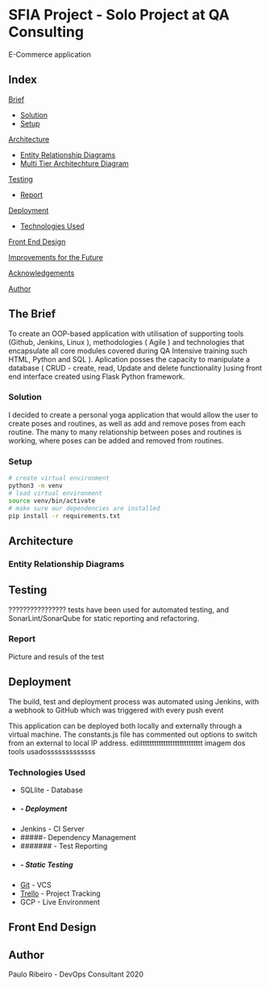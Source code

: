 # SFIA Project - Solo Project at QA Consulting

E-Commerce application

## Index
[Brief](#brief)
   * [Solution](#solution)
   * [Setup](#setup)
   
[Architecture](#architecture)
   * [Entity Relationship Diagrams](#erd)
   * [Multi Tier Architechture Diagram](#mla)
	
[Testing](#testing)
   * [Report](#report)
     
[Deployment](#depl)
   * [Technologies Used](#tech)
     
[Front End Design](#FE)

[Improvements for the Future](#improve)

[Acknowledgements](#ack)

[Author](#auth)

<a name="brief"></a>
## The Brief

To create an OOP-based application with utilisation of supporting tools (Github, Jenkins, Linux ), methodologies ( Agile ) and technologies that encapsulate all core modules covered during QA Intensive training such HTML, Python and SQL ).
Aplication posses the capacity to manipulate a database ( CRUD - create, read, Update and delete functionality )using front end interface created using Flask Python framework.

<a name="solution"></a>
### Solution



I decided to create a personal yoga application that would allow the user to create poses and routines, as well as add and remove poses from each routine.
The many to many relationship between poses and routines is working, where poses can be added and removed from routines.

<a name="setup"></a>
### Setup
```bash
# create virtual environment
python3 -m venv
# load virtual environment
source venv/bin/activate
# make sure our dependencies are installed
pip install -r requirements.txt
```

<a name="arch"></a>
## Architecture

<a name="erd"></a>
### Entity Relationship Diagrams


<a name="test"></a>
## Testing
????????????????   tests have been used for automated testing, and SonarLint/SonarQube for static reporting and refactoring.

<a name="rep"></a>
### Report

Picture and resuls of the test


<a name="dep"></a>
## Deployment
The build, test and deployment process was automated using Jenkins, with a webhook to GitHub which was triggered with every push event

This application can be deployed both locally and externally through a virtual machine. The constants.js file has commented out options to switch from an external to local IP address.   edittttttttttttttttttttttttttt
imagem dos tools usadosssssssssssss

<a name="tech"></a>
### Technologies Used
* SQLlite - Database
* ##### - Deployment
* Jenkins - CI Server
* #####- Dependency Management
* ####### - Test Reporting
* ##### - Static Testing
* [Git](https://github.com/PauloRibeiroIT/Paulo_SFIA1) - VCS
* [Trello](https://trello.com/b/VFRNnQYX/project-sfia) - Project Tracking
* GCP - Live Environment


<a name="fro"></a>
## Front End Design

<a name="auth"></a>
## Author
Paulo Ribeiro - DevOps Consultant
2020
